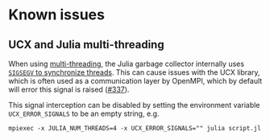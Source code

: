 # Known issues

## UCX and Julia multi-threading

When using [multi-threading](https://docs.julialang.org/en/v1/manual/parallel-computing/#man-multithreading-1), the Julia garbage collector internally uses [`SIGSEGV` to synchronize threads](https://docs.julialang.org/en/v1/devdocs/debuggingtips/#Dealing-with-signals-1). This can cause issues with the UCX library, which is often used as a communication layer by OpenMPI, which by default will error this signal is raised ([#337](https://github.com/JuliaParallel/MPI.jl/issues/337)).

This signal interception can be disabled by setting the environment variable `UCX_ERROR_SIGNALS` to be an empty string, e.g.
```
mpiexec -x JULIA_NUM_THREADS=4 -x UCX_ERROR_SIGNALS="" julia script.jl
```